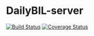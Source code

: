DailyBIL-server
===============

[![Build Status](https://travis-ci.org/HackBil/DailyBIL-server.svg?branch=master)](https://travis-ci.org/HackBil/DailyBIL-server)
[![Coverage Status](https://coveralls.io/repos/HackBil/DailyBIL-server/badge.png?branch=master)](https://coveralls.io/r/HackBil/DailyBIL-server?branch=master)

